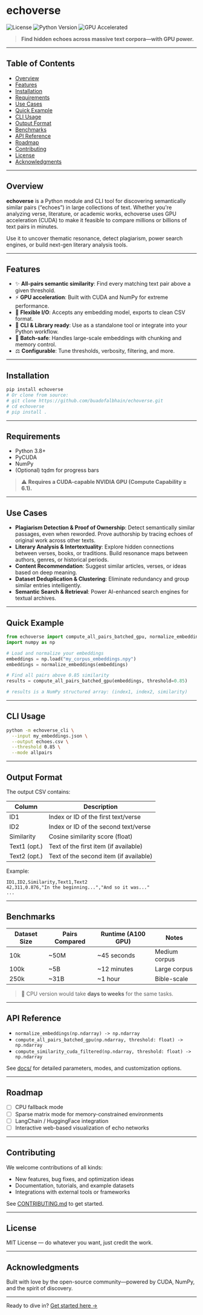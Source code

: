 # echoverse

![License](https://img.shields.io/github/license/buadofalbhain/echoverse)
![Python Version](https://img.shields.io/badge/python-3.8+-blue)
![GPU Accelerated](https://img.shields.io/badge/GPU-accelerated-brightgreen)

> **Find hidden echoes across massive text corpora—with GPU power.**

---

## Table of Contents

- [Overview](#overview)
- [Features](#features)
- [Installation](#installation)
- [Requirements](#requirements)
- [Use Cases](#use-cases)
- [Quick Example](#quick-example)
- [CLI Usage](#cli-usage)
- [Output Format](#output-format)
- [Benchmarks](#benchmarks)
- [API Reference](#api-reference)
- [Roadmap](#roadmap)
- [Contributing](#contributing)
- [License](#license)
- [Acknowledgments](#acknowledgments)

---

## Overview

**echoverse** is a Python module and CLI tool for discovering semantically similar pairs (“echoes”) in large collections of text. Whether you're analyzing verse, literature, or academic works, echoverse uses GPU acceleration (CUDA) to make it feasible to compare millions or billions of text pairs in minutes.

Use it to uncover thematic resonance, detect plagiarism, power search engines, or build next-gen literary analysis tools.

---

## Features

- ✨ **All-pairs semantic similarity**: Find every matching text pair above a given threshold.
- ⚡ **GPU acceleration**: Built with CUDA and NumPy for extreme performance.
- 💾 **Flexible I/O**: Accepts any embedding model, exports to clean CSV format.
- 🚀 **CLI & Library ready**: Use as a standalone tool or integrate into your Python workflow.
- 🔧 **Batch-safe**: Handles large-scale embeddings with chunking and memory control.
- ⚖️ **Configurable**: Tune thresholds, verbosity, filtering, and more.

---

## Installation

```bash
pip install echoverse
# Or clone from source:
# git clone https://github.com/buadofalbhain/echoverse.git
# cd echoverse
# pip install .
```

---

## Requirements

- Python 3.8+
- PyCUDA
- NumPy
- (Optional) tqdm for progress bars

> ⚠️ **Requires a CUDA-capable NVIDIA GPU (Compute Capability ≥ 6.1).**

---

## Use Cases

- **Plagiarism Detection & Proof of Ownership**: Detect semantically similar passages, even when reworded. Prove authorship by tracing echoes of original work across other texts.
- **Literary Analysis & Intertextuality**: Explore hidden connections between verses, books, or traditions. Build resonance maps between authors, genres, or historical periods.
- **Content Recommendation**: Suggest similar articles, verses, or ideas based on deep meaning.
- **Dataset Deduplication & Clustering**: Eliminate redundancy and group similar entries intelligently.
- **Semantic Search & Retrieval**: Power AI-enhanced search engines for textual archives.

---

## Quick Example

```python
from echoverse import compute_all_pairs_batched_gpu, normalize_embeddings
import numpy as np

# Load and normalize your embeddings
embeddings = np.load("my_corpus_embeddings.npy")
embeddings = normalize_embeddings(embeddings)

# Find all pairs above 0.85 similarity
results = compute_all_pairs_batched_gpu(embeddings, threshold=0.85)

# results is a NumPy structured array: (index1, index2, similarity)
```

---

## CLI Usage

```bash
python -m echoverse_cli \
  --input my_embeddings.json \
  --output echoes.csv \
  --threshold 0.85 \
  --mode allpairs
```

---

## Output Format

The output CSV contains:

| Column         | Description                                 |
|----------------|---------------------------------------------|
| ID1            | Index or ID of the first text/verse         |
| ID2            | Index or ID of the second text/verse        |
| Similarity     | Cosine similarity score (float)             |
| Text1 (opt.)   | Text of the first item (if available)       |
| Text2 (opt.)   | Text of the second item (if available)      |

Example:
```
ID1,ID2,Similarity,Text1,Text2
42,311,0.876,"In the beginning...","And so it was..."
...
```

---

## Benchmarks

| Dataset Size | Pairs Compared | Runtime (A100 GPU) | Notes         |
|--------------|----------------|--------------------|---------------|
| 10k          | ~50M           | ~45 seconds        | Medium corpus |
| 100k         | ~5B            | ~12 minutes        | Large corpus  |
| 250k         | ~31B           | ~1 hour            | Bible-scale   |

> 🔄 CPU version would take **days to weeks** for the same tasks.

---

## API Reference

- `normalize_embeddings(np.ndarray) -> np.ndarray`
- `compute_all_pairs_batched_gpu(np.ndarray, threshold: float) -> np.ndarray`
- `compute_similarity_cuda_filtered(np.ndarray, threshold: float) -> np.ndarray`

See [docs/](docs/) for detailed parameters, modes, and customization options.

---

## Roadmap

- [ ] CPU fallback mode
- [ ] Sparse matrix mode for memory-constrained environments
- [ ] LangChain / HuggingFace integration
- [ ] Interactive web-based visualization of echo networks

---

## Contributing

We welcome contributions of all kinds:
- New features, bug fixes, and optimization ideas
- Documentation, tutorials, and example datasets
- Integrations with external tools or frameworks

See [CONTRIBUTING.md](https://github.com/buadofalbhain/echoverse/blob/main/CONTRIBUTING.md) to get started.

---

## License

MIT License — do whatever you want, just credit the work.

---

## Acknowledgments

Built with love by the open-source community—powered by CUDA, NumPy, and the spirit of discovery.

---

Ready to dive in? [Get started here →](https://github.com/buadofalbhain/echoverse)